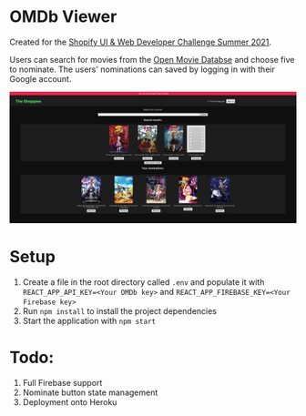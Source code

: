 # OMDb Viewer
Created for the [Shopify UI & Web Developer Challenge Summer 2021](https://docs.google.com/document/d/1AZO0BZwn1Aogj4f3PDNe1mhq8pKsXZxtrG--EIbP_-w/edit?usp=sharing).

Users can search for movies from the [Open Movie Databse](http://www.omdbapi.com/) and choose five to nominate. The users' nominations can saved by logging in with their Google account.

![A screenshot of the application](sample.png "OMDb Viewer")
# Setup
1. Create a file in the root directory called `.env` and populate it with `REACT_APP_API_KEY=<Your OMDb key>` and `REACT_APP_FIREBASE_KEY=<Your Firebase key>`
2. Run `npm install` to install the project dependencies
3. Start the application with `npm start`

# Todo:
1. Full Firebase support
2. Nominate button state management
3. Deployment onto Heroku